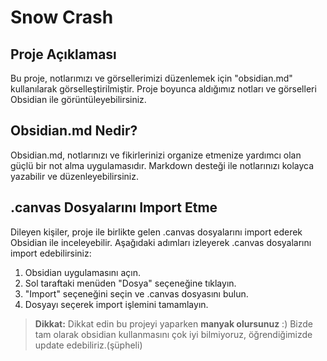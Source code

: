 # Snow Crash

## Proje Açıklaması
Bu proje, notlarımızı ve görsellerimizi düzenlemek için "obsidian.md" kullanılarak görselleştirilmiştir. Proje boyunca aldığımız notları ve görselleri Obsidian ile görüntüleyebilirsiniz.

## Obsidian.md Nedir?
Obsidian.md, notlarınızı ve fikirlerinizi organize etmenize yardımcı olan güçlü bir not alma uygulamasıdır. Markdown desteği ile notlarınızı kolayca yazabilir ve düzenleyebilirsiniz.

## .canvas Dosyalarını Import Etme
Dileyen kişiler, proje ile birlikte gelen .canvas dosyalarını import ederek Obsidian ile inceleyebilir. Aşağıdaki adımları izleyerek .canvas dosyalarını import edebilirsiniz:

1. Obsidian uygulamasını açın.
2. Sol taraftaki menüden "Dosya" seçeneğine tıklayın.
3. "Import" seçeneğini seçin ve .canvas dosyasını bulun.
4. Dosyayı seçerek import işlemini tamamlayın.

> **Dikkat:** Dikkat edin bu projeyi yaparken **manyak olursunuz** :)
> Bizde tam olarak obsidian kullanmasını çok iyi bilmiyoruz, öğrendiğimizde update edebiliriz.(şüpheli)